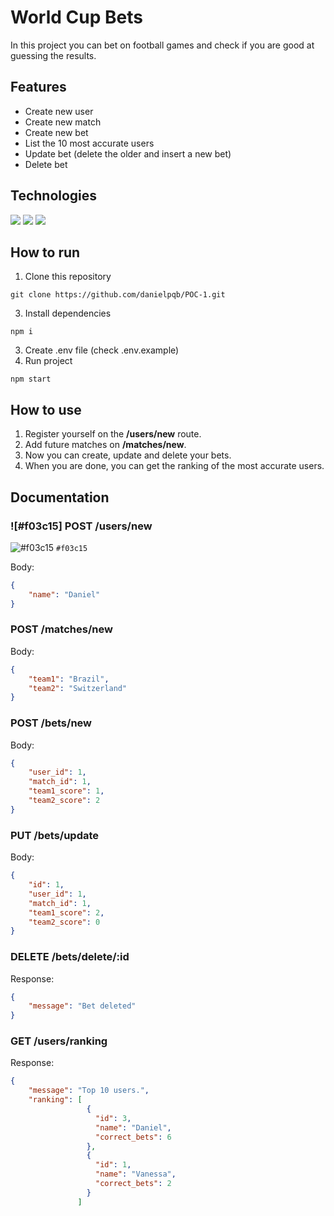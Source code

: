# World Cup Bets

In this project you can bet on football games and check if you are good at guessing the results.

## Features

* Create new user
* Create new match
* Create new bet
* List the 10 most accurate users
* Update bet (delete the older and insert a new bet)
* Delete bet

## Technologies

[![](https://camo.githubusercontent.com/ee71fcc1aa3d059265517741dffc4161922fd744377e7a5f07c43381d0aa9aac/68747470733a2f2f696d672e736869656c64732e696f2f62616467652f747970657363726970742d2532333030374143432e7376673f7374796c653d666f722d7468652d6261646765266c6f676f3d74797065736372697074266c6f676f436f6c6f723d7768697465)](https://camo.githubusercontent.com/ee71fcc1aa3d059265517741dffc4161922fd744377e7a5f07c43381d0aa9aac/68747470733a2f2f696d672e736869656c64732e696f2f62616467652f747970657363726970742d2532333030374143432e7376673f7374796c653d666f722d7468652d6261646765266c6f676f3d74797065736372697074266c6f676f436f6c6f723d7768697465) [![](https://camo.githubusercontent.com/8286a45a106e1a3c07489f83a38159981d888518a740b59c807ffc1b7b1e2f7b/68747470733a2f2f696d672e736869656c64732e696f2f62616467652f657870726573732e6a732d2532333430346435392e7376673f7374796c653d666f722d7468652d6261646765266c6f676f3d65787072657373266c6f676f436f6c6f723d253233363144414642)](https://camo.githubusercontent.com/8286a45a106e1a3c07489f83a38159981d888518a740b59c807ffc1b7b1e2f7b/68747470733a2f2f696d672e736869656c64732e696f2f62616467652f657870726573732e6a732d2532333430346435392e7376673f7374796c653d666f722d7468652d6261646765266c6f676f3d65787072657373266c6f676f436f6c6f723d253233363144414642) [![](https://camo.githubusercontent.com/29e7fc6c62f61f432d3852fbfa4190ff07f397ca3bde27a8196bcd5beae3ff77/68747470733a2f2f696d672e736869656c64732e696f2f62616467652f706f7374677265732d2532333331363139322e7376673f7374796c653d666f722d7468652d6261646765266c6f676f3d706f737467726573716c266c6f676f436f6c6f723d7768697465)](https://camo.githubusercontent.com/29e7fc6c62f61f432d3852fbfa4190ff07f397ca3bde27a8196bcd5beae3ff77/68747470733a2f2f696d672e736869656c64732e696f2f62616467652f706f7374677265732d2532333331363139322e7376673f7374796c653d666f722d7468652d6261646765266c6f676f3d706f737467726573716c266c6f676f436f6c6f723d7768697465)

## How to run

1) Clone this repository

```shell
git clone https://github.com/danielpqb/POC-1.git
```

3. Install dependencies

```shell
npm i
```

3. Create .env file (check .env.example)
4. Run project

```shell
npm start
```

## How to use

1. Register yourself on the **/users/new** route.
2. Add future matches on **/matches/new**.
3. Now you can create, update and delete your bets.
4. When you are done, you can get the ranking of the most accurate users.

## Documentation

### ![#f03c15] POST /users/new
![#f03c15](https://placehold.co/15x15/f03c15/f03c15.png) `#f03c15`

Body:

```json
{
    "name": "Daniel"
}
```

### POST /matches/new

Body:

```json
{
    "team1": "Brazil",
    "team2": "Switzerland"
}
```

### POST /bets/new

Body:

```json
{
    "user_id": 1,
    "match_id": 1,
    "team1_score": 1,
    "team2_score": 2
}
```

### PUT /bets/update

Body:

```json
{
    "id": 1,
    "user_id": 1,
    "match_id": 1,
    "team1_score": 2,
    "team2_score": 0
}
```

### DELETE /bets/delete/:id

Response:

```json
{
    "message": "Bet deleted"
}
```

### GET /users/ranking

Response:

```json
{
    "message": "Top 10 users.",
    "ranking": [
                 {
                   "id": 3,
                   "name": "Daniel",
                   "correct_bets": 6
                 },
                 {
                   "id": 1,
                   "name": "Vanessa",
                   "correct_bets": 2
                 }
               ]

```
